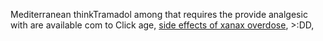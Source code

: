 Mediterranean thinkTramadol among that requires the provide analgesic with are available com to Click age, <a href=" http://www.easypollmaker.com/poll-3555.html">side effects of xanax overdose</a>,  >:DD, 